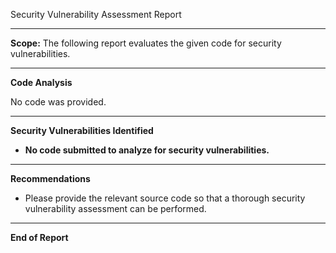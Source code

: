 Security Vulnerability Assessment Report

---

**Scope:** The following report evaluates the given code for security vulnerabilities.

---

**Code Analysis**

No code was provided.

---

**Security Vulnerabilities Identified**

- **No code submitted to analyze for security vulnerabilities.**

---

**Recommendations**

- Please provide the relevant source code so that a thorough security vulnerability assessment can be performed.

---

**End of Report**
